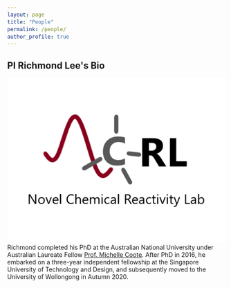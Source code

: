 ```yaml
---
layout: page
title: "People"
permalink: /people/
author_profile: true
---
```


PI Richmond Lee's Bio
---
![Pic](/files/NCRL.png)
Richmond completed his PhD at the Australian National University under Australian Laureate Fellow [Prof. Michelle Coote](https://rsc.anu.edu.au/~mcoote/). After PhD in 2016, he embarked on a three-year independent fellowship at the Singapore University of Technology and Design, and subsequently moved to the University of Wollongong in Autumn 2020. 
